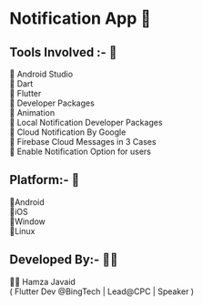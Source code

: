 # Notification App 📌  

## Tools Involved :- 📝  

 💫 Android Studio  
 💫 Dart  
 💫 Flutter   
 💫 Developer Packages  
 💫 Animation  
 💫 Local Notification Developer Packages   
 💫 Cloud Notification By Google   
 💫 Firebase Cloud Messages in 3 Cases  
 💫 Enable Notification Option for users  
  
## Platform:- 📱    
  
 🌟Android  
 🌟iOS  
 🌟Window  
 🌟Linux  
  
## Developed By:-  👨‍💻    
 👨‍💻 Hamza Javaid     
   ( Flutter Dev @BingTech | Lead@CPC | Speaker )     
